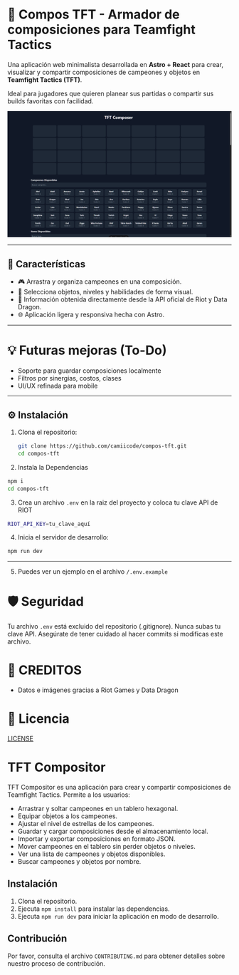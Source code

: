 # 🧩 Compos TFT - Armador de composiciones para Teamfight Tactics

Una aplicación web minimalista desarrollada en **Astro + React** para crear, visualizar y compartir composiciones de campeones y objetos en **Teamfight Tactics (TFT)**.

Ideal para jugadores que quieren planear sus partidas o compartir sus builds favoritas con facilidad.

![compos-tft-preview](./public/preview.png) <!-- Opcional si quieres poner una imagen del proyecto -->

---

## 🚀 Características

- 🎮 Arrastra y organiza campeones en una composición.
- 🧠 Selecciona objetos, niveles y habilidades de forma visual.
- 🔄 Información obtenida directamente desde la API oficial de Riot y Data Dragon.
- 🌐 Aplicación ligera y responsiva hecha con Astro.

---

# 💡 Futuras mejoras (To-Do)

- Soporte para guardar composiciones localmente
- Filtros por sinergias, costos, clases
- UI/UX refinada para mobile
 
---

## ⚙️ Instalación

1. Clona el repositorio:

   ```bash
   git clone https://github.com/camiicode/compos-tft.git
   cd compos-tft
   ```

2. Instala la Dependencias   

  ```bash
  npm i
  cd compos-tft
  ```
3. Crea un archivo `.env` en la raiz del proyecto y coloca tu clave API de RIOT

  ```bash
  RIOT_API_KEY=tu_clave_aquí
  ```

4. Inicia el servidor de desarrollo:

  ```bash
  npm run dev
  ```
---

5. Puedes ver un ejemplo en el archivo `/.env.example`

# 🛡️ Seguridad

Tu archivo `.env` está excluido del repositorio (.gitignore). Nunca subas tu clave API. Asegúrate de tener cuidado al hacer commits si modificas este archivo.

# 🧠 CREDITOS

- Datos e imágenes gracias a Riot Games y Data Dragon

# 📜 Licencia

[LICENSE](./LICENSE)

# TFT Compositor

TFT Compositor es una aplicación para crear y compartir composiciones de Teamfight Tactics. Permite a los usuarios:

- Arrastrar y soltar campeones en un tablero hexagonal.
- Equipar objetos a los campeones.
- Ajustar el nivel de estrellas de los campeones.
- Guardar y cargar composiciones desde el almacenamiento local.
- Importar y exportar composiciones en formato JSON.
- Mover campeones en el tablero sin perder objetos o niveles.
- Ver una lista de campeones y objetos disponibles.
- Buscar campeones y objetos por nombre.

## Instalación

1. Clona el repositorio.
2. Ejecuta `npm install` para instalar las dependencias.
3. Ejecuta `npm run dev` para iniciar la aplicación en modo de desarrollo.

## Contribución

Por favor, consulta el archivo `CONTRIBUTING.md` para obtener detalles sobre nuestro proceso de contribución.

